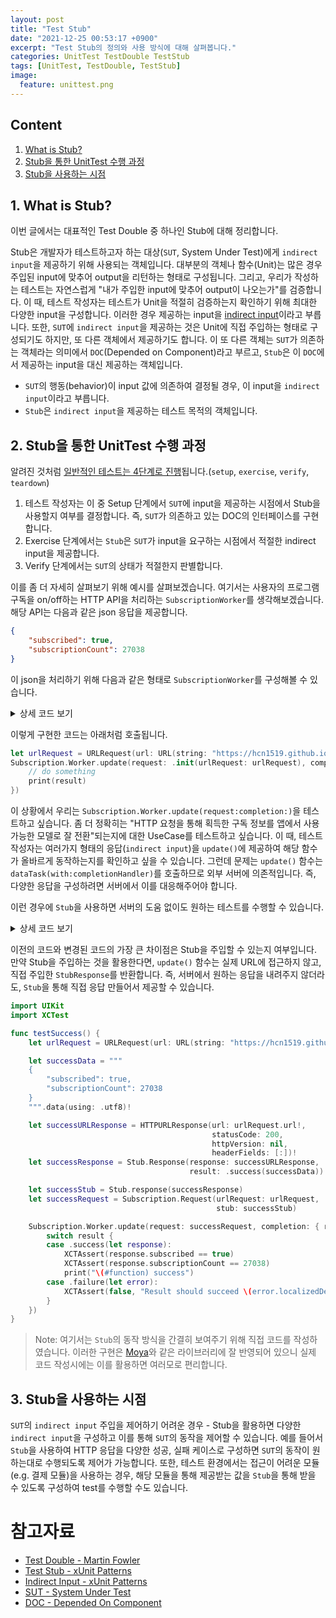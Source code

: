 ```yaml
---
layout: post
title: "Test Stub"
date: "2021-12-25 00:53:17 +0900"
excerpt: "Test Stub의 정의와 사용 방식에 대해 살펴봅니다."
categories: UnitTest TestDouble TestStub
tags: [UnitTest, TestDouble, TestStub]
image:
  feature: unittest.png
---
```


## Content

1. [What is Stub?](./test_stub#1-what-is-stub?)
2. [Stub을 통한 UnitTest 수행 과정](./test_stub#2-stub을-통한-unittest-수행-과정)
3. [Stub을 사용하는 시점](./test_stub#3-stub을-사용하는-시점)

## 1. What is Stub?

이번 글에서는 대표적인 Test Double 중 하나인 Stub에 대해 정리합니다.

Stub은 개발자가 테스트하고자 하는 대상(`SUT`, System Under Test)에게 `indirect input`을 제공하기 위해 사용되는 객체입니다. 대부분의 객체나 함수(Unit)는 많은 경우 주입된 input에 맞추어 output을 리턴하는 형태로 구성됩니다. 그리고, 우리가 작성하는 테스트는 자연스럽게 "내가 주입한 input에 맞추어 output이 나오는가"를 검증합니다. 이 때, 테스트 작성자는 테스트가 Unit을 적절히 검증하는지 확인하기 위해 최대한 다양한 input을 구성합니다. 이러한 경우 제공하는 input을 [indirect input](http://xunitpatterns.com/indirect%20input.html)이라고 부릅니다. 또한, `SUT`에 `indirect input`을 제공하는 것은 Unit에 직접 주입하는 형태로 구성되기도 하지만, 또 다른 객체에서 제공하기도 합니다. 이 또 다른 객체는 `SUT`가 의존하는 객체라는 의미에서 `DOC`(Depended on Component)라고 부르고, `Stub`은 이 `DOC`에서 제공하는 input을 대신 제공하는 객체입니다.

- `SUT`의 행동(behavior)이 input 값에 의존하여 결정될 경우, 이 input을 `indirect input`이라고 부릅니다.
- `Stub`은 `indirect input`을 제공하는 테스트 목적의 객체입니다.

## 2. Stub을 통한 UnitTest 수행 과정

알려진 것처럼 [일반적인 테스트는 4단계로 진행](https://hcn1519.github.io/articles/2021-09/unittest)됩니다.(`setup`, `exercise`, `verify`, `teardown`)

1. 테스트 작성자는 이 중 Setup 단계에서 `SUT`에 input을 제공하는 시점에서 Stub을 사용할지 여부를 결정합니다. 즉, `SUT`가 의존하고 있는 DOC의 인터페이스를 구현합니다. 
2. Exercise 단계에서는 `Stub`은 `SUT`가 input을 요구하는 시점에서 적절한 indirect input을 제공합니다.
3. Verify 단계에서는 `SUT`의 상태가 적절한지 판별합니다.

이를 좀 더 자세히 살펴보기 위해 예시를 살펴보겠습니다. 여기서는 사용자의 프로그램 구독을 on/off하는 HTTP API을 처리하는 `SubscriptionWorker`를 생각해보겠습니다. 해당 API는 다음과 같은 json 응답을 제공합니다.

```json
{
    "subscribed": true,
    "subscriptionCount": 27038
}
```

이 json을 처리하기 위해 다음과 같은 형태로 `SubscriptionWorker`를 구성해볼 수 있습니다.

<details>
    <summary>상세 코드 보기</summary>

{% highlight swift %}
protocol RequestConvertible {
    var urlRequest: URLRequest { get }
}

enum Subscription {
    enum SubscriptionError: Swift.Error {
        case unExpected(response: HTTPURLResponse)
    }

    struct Request: RequestConvertible {
        let urlRequest: URLRequest
    }

    struct Response: Decodable {
        let subscribed: Int
        let subscriptionCount: Bool
    }

    struct Worker {
        static func update(request: RequestConvertible,
                           completion: @escaping ((Result<Response, Error>) -> Void)) {

            let dataTask = URLSession(configuration: .default)
                .dataTask(with: request.urlRequest, completionHandler: { data, urlResponse, error in

                    if let error = error {
                        completion(.failure(error))
                    }
                    guard
                        let data = data,
                        let urlResponse = urlResponse as? HTTPURLResponse else {
                            return
                        }
                    switch urlResponse.statusCode {
                    case 200:
                        do {
                            let response = try JSONDecoder().decode(Response.self,
                                                                    from: data)
                            completion(.success(response))
                        } catch {
                            completion(.failure(error))
                        }
                    default:
                        completion(.failure(SubscriptionError.unExpected(response: urlResponse)))
                    }
                })
            dataTask.resume()
        }
    }
}
{% endhighlight %}

</details>

이렇게 구현한 코드는 아래처럼 호출됩니다.

```swift
let urlRequest = URLRequest(url: URL(string: "https://hcn1519.github.io")!)
Subscription.Worker.update(request: .init(urlRequest: urlRequest), completion: { result in
    // do something
    print(result)
})
```

이 상황에서 우리는 `Subscription.Worker.update(request:completion:)`을 테스트하고 싶습니다. 좀 더 정확히는 "HTTP 요청을 통해 획득한 구독 정보를 앱에서 사용 가능한 모델로 잘 전환"되는지에 대한 UseCase를 테스트하고 싶습니다. 이 때, 테스트 작성자는 여러가지 형태의 응답(`indirect input`)을 `update()`에 제공하여 해당 함수가 올바르게 동작하는지를 확인하고 싶을 수 있습니다. 그런데 문제는 `update()` 함수는 `dataTask(with:completionHandler)`를 호출하므로 외부 서버에 의존적입니다. 즉, 다양한 응답을 구성하려면 서버에서 이를 대응해주어야 합니다. 

이런 경우에 `Stub`을 사용하면 서버의 도움 없이도 원하는 테스트를 수행할 수 있습니다.

<details>
    <summary>상세 코드 보기</summary>

{% highlight swift %}
import Foundation

public protocol RequestConvertible {
    var urlRequest: URLRequest { get }
    var stub: Stub? { get }
}

public enum Stub {
    case response(Response)
    
    public struct Response {
        public let response: URLResponse
        public let result: Result<Data, Error>

        public init(response: URLResponse, result: Result<Data, Error>) {
            self.response = response
            self.result = result
        }
    }
    
    public enum Error: Swift.Error {
        case emptyStubResponse
        case statusCode(Int)
    }
}

public enum Subscription {
    public enum Error: Swift.Error {
        case unExpected(response: HTTPURLResponse)
    }
    
    public struct Request: RequestConvertible {
        public let urlRequest: URLRequest
        public var stub: Stub?

        public init(urlRequest: URLRequest, stub: Stub?) {
            self.urlRequest = urlRequest
            self.stub = stub
        }
    }
    
    public struct Response: Decodable {
        public let subscribed: Bool
        public let subscriptionCount: Int
    }
    
    public struct Worker {
        public static func update(request: Request,
                                  completion: @escaping ((Result<Response, Swift.Error>) -> Void)) {
            
            let dataTask = URLSession(configuration: .default)
                .dataTask(request: request, completionHanlder: { data, urlResponse, error in
                    
                    if let error = error {
                        completion(.failure(error))
                    }
                    guard
                        let data = data,
                        let urlResponse = urlResponse as? HTTPURLResponse else {
                            return
                        }
                    switch urlResponse.statusCode {
                    case 200:
                        do {
                            let response = try JSONDecoder().decode(Response.self,
                                                                    from: data)
                            completion(.success(response))
                        } catch {
                            completion(.failure(error))
                        }
                    default:
                        completion(.failure(Error.unExpected(response: urlResponse)))
                    }
                })
            dataTask?.resume()
        }
    }
}

extension URLSession {
    public typealias CompletionHandler = (Data?, URLResponse?, Swift.Error?) -> Void
    
    public func dataTask(request: RequestConvertible,
                         completionHanlder: @escaping CompletionHandler) -> URLSessionDataTask? {
        
        guard let stub = request.stub else {
            return dataTask(with: request.urlRequest, completionHandler: completionHanlder)
        }
        
        switch stub {
        case .response(let stubResponse):
            switch stubResponse.result {
            case .success(let data):
                completionHanlder(data, stubResponse.response, nil)
            case .failure(let error):
                completionHanlder(nil, stubResponse.response, error)
            }
        }
        return nil
    }
}
{% endhighlight %}

</details>

이전의 코드와 변경된 코드의 가장 큰 차이점은 Stub을 주입할 수 있는지 여부입니다. 만약 Stub을 주입하는 것을 활용한다면, `update()` 함수는 실제 URL에 접근하지 않고, 직접 주입한 `StubResponse`를 반환합니다. 즉, 서버에서 원하는 응답을 내려주지 않더라도, `Stub`을 통해 직접 응답 만들어서 제공할 수 있습니다.

```swift
import UIKit
import XCTest

func testSuccess() {
    let urlRequest = URLRequest(url: URL(string: "https://hcn1519.github.io")!)

    let successData = """
    {
        "subscribed": true,
        "subscriptionCount": 27038
    }
    """.data(using: .utf8)!

    let successURLResponse = HTTPURLResponse(url: urlRequest.url!,
                                             statusCode: 200,
                                             httpVersion: nil,
                                             headerFields: [:])!
    let successResponse = Stub.Response(response: successURLResponse,
                                        result: .success(successData))

    let successStub = Stub.response(successResponse)
    let successRequest = Subscription.Request(urlRequest: urlRequest,
                                              stub: successStub)

    Subscription.Worker.update(request: successRequest, completion: { result in
        switch result {
        case .success(let response):
            XCTAssert(response.subscribed == true)
            XCTAssert(response.subscriptionCount == 27038)
            print("\(#function) success")
        case .failure(let error):
            XCTAssert(false, "Result should succeed \(error.localizedDescription)")
        }
    })
}
```

> Note: 여기서는 `Stub`의 동작 방식을 간결히 보여주기 위해 직접 코드를 작성하였습니다. 이러한 구현은 [Moya](https://github.com/Moya/Moya/blob/master/docs/Testing.md)와 같은 라이브러리에 잘 반영되어 있으니 실제 코드 작성시에는 이를 활용하면 여러모로 편리합니다.

## 3. Stub을 사용하는 시점

`SUT`의 `indirect input` 주입을 제어하기 어려운 경우 - Stub을 활용하면 다양한 `indirect input`을 구성하고 이를 통해 `SUT`의 동작을 제어할 수 있습니다. 예를 들어서 `Stub`을 사용하여 HTTP 응답을 다양한 성공, 실패 케이스로 구성하면 `SUT`의 동작이 원하는대로 수행되도록 제어가 가능합니다. 또한, 테스트 환경에서는 접근이 어려운 모듈(e.g. 결제 모듈)을 사용하는 경우, 해당 모듈을 통해 제공받는 값을 `Stub`을 통해 받을 수 있도록 구성하여 test를 수행할 수도 있습니다.

# 참고자료

- [Test Double - Martin Fowler](https://martinfowler.com/bliki/TestDouble.html)
- [Test Stub - xUnit Patterns](http://xunitpatterns.com/Test%20Stub.html)
- [Indirect Input - xUnit Patterns](http://xunitpatterns.com/indirect%20input.html)
- [SUT - System Under Test](http://xunitpatterns.com/SUT.html)
- [DOC - Depended On Component](http://xunitpatterns.com/DOC.html)